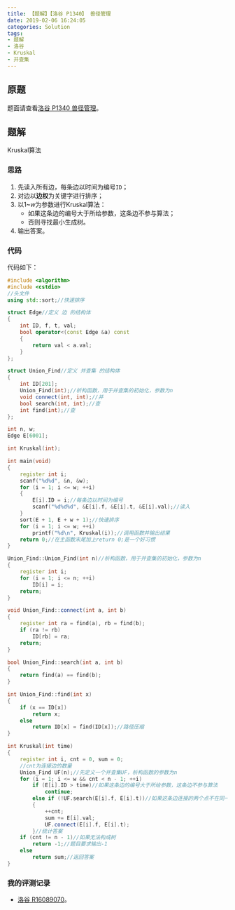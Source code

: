 ```yaml
---
title: 【题解】【洛谷 P1340】 兽径管理
date: 2019-02-06 16:24:05
categories: Solution
tags:
- 题解
- 洛谷
- Kruskal
- 并查集
---
```


## 原题

题面请查看[洛谷 P1340 兽径管理](https://www.luogu.org/problemnew/show/P1340)。

## 题解

$\text{Kruskal}$算法

<!-- more -->

### 思路

1. 先读入所有边，每条边以时间为编号`ID`；
2. 对边以**边权**为关键字进行排序；
3. 以$1$~$w$为参数进行$\text{Kruskal}$算法：
    - 如果这条边的编号大于所给参数，这条边不参与算法；
    - 否则寻找最小生成树。
4. 输出答案。

### 代码

代码如下：

```cpp
#include <algorithm>
#include <cstdio>
//头文件
using std::sort;//快速排序

struct Edge//定义 边 的结构体
{
    int ID, f, t, val;
    bool operator<(const Edge &a) const
    {
        return val < a.val;
    }
};

struct Union_Find//定义 并查集 的结构体
{
    int ID[201];
    Union_Find(int);//析构函数，用于并查集的初始化，参数为n
    void connect(int, int);//并
    bool search(int, int);//查
    int find(int);//查
};

int n, w;
Edge E[6001];

int Kruskal(int);

int main(void)
{
    register int i;
    scanf("%d%d", &n, &w);
    for (i = 1; i <= w; ++i)
    {
        E[i].ID = i;//每条边以时间为编号
        scanf("%d%d%d", &E[i].f, &E[i].t, &E[i].val);//读入
    }
    sort(E + 1, E + w + 1);//快速排序
    for (i = 1; i <= w; ++i)
        printf("%d\n", Kruskal(i));//调用函数并输出结果
    return 0;//在主函数末尾加上return 0;是一个好习惯
}

Union_Find::Union_Find(int n)//析构函数，用于并查集的初始化，参数为n
{
    register int i;
    for (i = 1; i <= n; ++i)
        ID[i] = i;
    return;
}

void Union_Find::connect(int a, int b)
{
    register int ra = find(a), rb = find(b);
    if (ra != rb)
        ID[rb] = ra;
    return;
}

bool Union_Find::search(int a, int b)
{
    return find(a) == find(b);
}

int Union_Find::find(int x)
{
    if (x == ID[x])
        return x;
    else
        return ID[x] = find(ID[x]);//路径压缩
}

int Kruskal(int time)
{
    register int i, cnt = 0, sum = 0;
    //cnt为连接边的数量
    Union_Find UF(n);//先定义一个并查集UF，析构函数的参数为n
    for (i = 1; i <= w && cnt < n - 1; ++i)
        if (E[i].ID > time)//如果这条边的编号大于所给参数，这条边不参与算法
            continue;
        else if (!UF.search(E[i].f, E[i].t))//如果这条边连接的两个点不在同一个集合内
        {
            ++cnt;
            sum += E[i].val;
            UF.connect(E[i].f, E[i].t);
        }//统计答案
    if (cnt != n - 1)//如果无法构成树
        return -1;//题目要求输出-1
    else
        return sum;//返回答案
}
```

### 我的评测记录

- [洛谷 R16089070](https://www.luogu.org/recordnew/show/16089070)。

